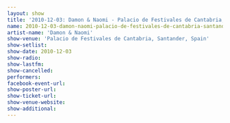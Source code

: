 ```yaml
---
layout: show
title: '2010-12-03: Damon & Naomi - Palacio de Festivales de Cantabria, Santander, Spain'
name: 2010-12-03-damon-naomi-palacio-de-festivales-de-cantabria-santander-spain
artist-name: 'Damon & Naomi'
show-venue: 'Palacio de Festivales de Cantabria, Santander, Spain'
show-setlist: 
show-date: 2010-12-03
show-radio: 
show-lastfm: 
show-cancelled: 
performers: 
facebook-event-url: 
show-poster-url: 
show-ticket-url: 
show-venue-website: 
show-additional: 
---
```


